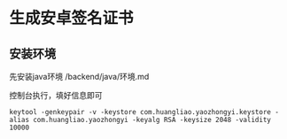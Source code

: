 # 生成安卓签名证书

## 安装环境
先安装java环境 /backend/java/环境.md

控制台执行，填好信息即可
```
keytool -genkeypair -v -keystore com.huangliao.yaozhongyi.keystore -alias com.huangliao.yaozhongyi -keyalg RSA -keysize 2048 -validity 10000
```